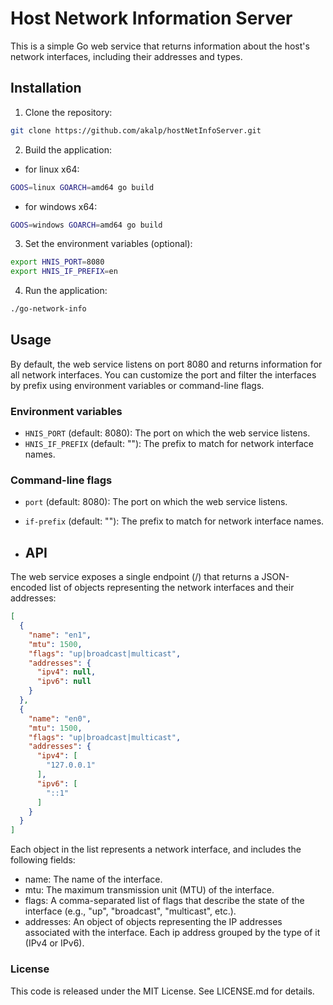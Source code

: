 # Host Network Information Server

This is a simple Go web service that returns information about the host's network interfaces, including their addresses and types.

## Installation

1. Clone the repository:
```bash
git clone https://github.com/akalp/hostNetInfoServer.git
```
2. Build the application:

* for linux x64:
```bash
GOOS=linux GOARCH=amd64 go build
```
* for windows x64:
```bash
GOOS=windows GOARCH=amd64 go build
```


3. Set the environment variables (optional):
```bash
export HNIS_PORT=8080
export HNIS_IF_PREFIX=en
```

4. Run the application:
```bash
./go-network-info
```

## Usage

By default, the web service listens on port 8080 and returns information for all network interfaces. You can customize the port and filter the interfaces by prefix using environment variables or command-line flags.

### Environment variables
* `HNIS_PORT` (default: 8080): The port on which the web service listens.
* `HNIS_IF_PREFIX` (default: ""): The prefix to match for network interface names.
### Command-line flags
* `port` (default: 8080): The port on which the web service listens.
* `if-prefix` (default: ""): The prefix to match for network interface names.

* ## API

The web service exposes a single endpoint (/) that returns a JSON-encoded list of objects representing the network interfaces and their addresses:

```json
[
  {
    "name": "en1",
    "mtu": 1500,
    "flags": "up|broadcast|multicast",
    "addresses": {
      "ipv4": null,
      "ipv6": null
    }
  },
  {
    "name": "en0",
    "mtu": 1500,
    "flags": "up|broadcast|multicast",
    "addresses": {
      "ipv4": [
        "127.0.0.1"
      ],
      "ipv6": [
        "::1"
      ]
    }
  }
]
```
Each object in the list represents a network interface, and includes the following fields:

* name: The name of the interface.
* mtu: The maximum transmission unit (MTU) of the interface.
* flags: A comma-separated list of flags that describe the state of the interface (e.g., "up", "broadcast", "multicast", etc.).
* addresses: An object of objects representing the IP addresses associated with the interface. Each ip address grouped by the type of it (IPv4 or IPv6).

### License

This code is released under the MIT License. See LICENSE.md for details.